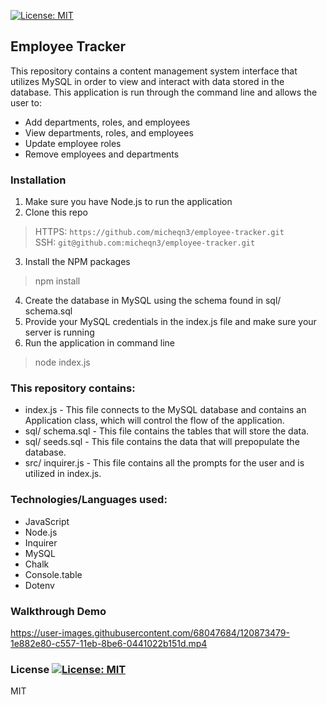 [![License: MIT](https://img.shields.io/badge/License-MIT-yellow.svg)](https://opensource.org/licenses/MIT)
## Employee Tracker

This repository contains a content management system interface that utilizes MySQL in order to view and 
interact with data stored in the database. This application is run through the command line and allows the user to:

  - Add departments, roles, and employees
  - View departments, roles, and employees
  - Update employee roles
  - Remove employees and departments

### Installation 

1. Make sure you have Node.js to run the application
2. Clone this repo
> HTTPS: `https://github.com/micheqn3/employee-tracker.git` <br>
> SSH: `git@github.com:micheqn3/employee-tracker.git`
3. Install the NPM packages
> npm install
4. Create the database in MySQL using the schema found in sql/ schema.sql
5. Provide your MySQL credentials in the index.js file and make sure your server is running
6. Run the application in command line 
> node index.js


### This repository contains: 
  - index.js - This file connects to the MySQL database and contains an Application class,
  which will control the flow of the application.
  - sql/ schema.sql - This file contains the tables that will store the data.
  - sql/ seeds.sql - This file contains the data that will prepopulate the database.
  - src/ inquirer.js - This file contains all the prompts for the user and is utilized in index.js.

### Technologies/Languages used: 

  - JavaScript
  - Node.js
  - Inquirer
  - MySQL
  - Chalk
  - Console.table
  - Dotenv

### Walkthrough Demo

https://user-images.githubusercontent.com/68047684/120873479-1e882e80-c557-11eb-8be6-0441022b151d.mp4

### License [![License: MIT](https://img.shields.io/badge/License-MIT-yellow.svg)](https://opensource.org/licenses/MIT)

MIT 
